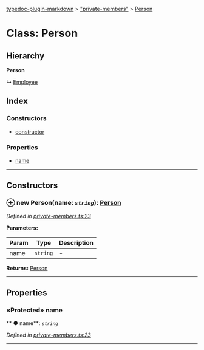 [typedoc-plugin-markdown](../README.md) > ["private-members"](../modules/_private_members_.md) > [Person](../classes/_private_members_.person.md)



# Class: Person

## Hierarchy

**Person**

↳  [Employee](_private_members_.employee.md)








## Index

### Constructors

* [constructor](_private_members_.person.md#constructor)


### Properties

* [name](_private_members_.person.md#name)



---
## Constructors
<a id="constructor"></a>


### ⊕ **new Person**(name: *`string`*): [Person](_private_members_.person.md)



*Defined in [private-members.ts:23](https://github.com/tgreyuk/typedoc-plugin-markdown/blob/master/tests/src/private-members.ts#L23)*



**Parameters:**

| Param  | Type                | Description  |
| ------ | ------------------- | ------------ |
| name | `string` | - |





**Returns:** [Person](_private_members_.person.md)

---


## Properties
<a id="name"></a>

### «Protected» name

** ●  name**:  *`string`* 

*Defined in [private-members.ts:23](https://github.com/tgreyuk/typedoc-plugin-markdown/blob/master/tests/src/private-members.ts#L23)*





___


